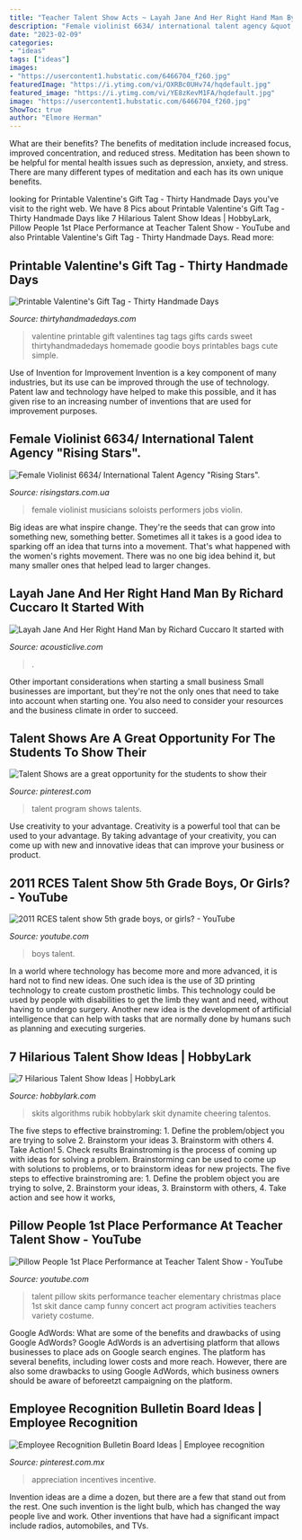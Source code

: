 ```yaml
---
title: "Teacher Talent Show Acts ~ Layah Jane And Her Right Hand Man By Richard Cuccaro It Started With"
description: "Female violinist 6634/ international talent agency &quot;rising stars&quot;."
date: "2023-02-09"
categories:
- "ideas"
tags: ["ideas"]
images:
- "https://usercontent1.hubstatic.com/6466704_f260.jpg"
featuredImage: "https://i.ytimg.com/vi/OXRBc0UHv74/hqdefault.jpg"
featured_image: "https://i.ytimg.com/vi/YE8zKevM1FA/hqdefault.jpg"
image: "https://usercontent1.hubstatic.com/6466704_f260.jpg"
ShowToc: true
author: "Elmore Herman"
---
```



What are their benefits?
The benefits of meditation include increased focus, improved concentration, and reduced stress. Meditation has been shown to be helpful for mental health issues such as depression, anxiety, and stress. There are many different types of meditation and each has its own unique benefits.

	

		
looking for Printable Valentine&#039;s Gift Tag - Thirty Handmade Days you've visit to the right web. We have 8 Pics about Printable Valentine&#039;s Gift Tag - Thirty Handmade Days like 7 Hilarious Talent Show Ideas | HobbyLark, Pillow People 1st Place Performance at Teacher Talent Show - YouTube and also Printable Valentine&#039;s Gift Tag - Thirty Handmade Days. Read more:
		
    
## Printable Valentine&#039;s Gift Tag - Thirty Handmade Days

<img loading=lazy src="https://www.thirtyhandmadedays.com/wp-content/uploads/2016/01/gifttags_1.jpg" onerror="this.onerror=null;this.src='https://tse4.mm.bing.net/th?id=OIP.w8gvuTf0BZPhSZFsdgzW9QHaLH&amp;pid=15.1';" alt="Printable Valentine&#039;s Gift Tag - Thirty Handmade Days">

_Source: thirtyhandmadedays.com_

>valentine printable gift valentines tag tags gifts cards sweet thirtyhandmadedays homemade goodie boys printables bags cute simple. 

	

Use of Invention for Improvement
Invention is a key component of many industries, but its use can be improved through the use of technology. Patent law and technology have helped to make this possible, and it has given rise to an increasing number of inventions that are used for improvement purposes.

    
## Female Violinist 6634/ International Talent Agency &quot;Rising Stars&quot;.

<img loading=lazy src="http://www.risingstars.com.ua/pictures/musicians/soloists/other/female-violinist-6634/1.jpg" onerror="this.onerror=null;this.src='https://tse2.mm.bing.net/th?id=OIP.u_ft9isxEiFb-Kp_vtIvZAAAAA&amp;pid=15.1';" alt="Female Violinist 6634/ International Talent Agency &quot;Rising Stars&quot;.">

_Source: risingstars.com.ua_

>female violinist musicians soloists performers jobs violin. 

	

Big ideas are what inspire change. They're the seeds that can grow into something new, something better. Sometimes all it takes is a good idea to sparking off an idea that turns into a movement. That's what happened with the women's rights movement. There was no one big idea behind it, but many smaller ones that helped lead to larger changes.

    
## Layah Jane And Her Right Hand Man By Richard Cuccaro It Started With

<img loading=lazy src="https://www.acousticlive.com/November_2010_files/Nov_cvr.jpg" onerror="this.onerror=null;this.src='https://tse1.mm.bing.net/th?id=OIP.VHHn5weY0kXEN0Uc78vB2wAAAA&amp;pid=15.1';" alt="Layah Jane And Her Right Hand Man by Richard Cuccaro It started with">

_Source: acousticlive.com_

>. 

	

Other important considerations when starting a small business
Small businesses are important, but they're not the only ones that need to take into account when starting one. You also need to consider your resources and the business climate in order to succeed.

    
## Talent Shows Are A Great Opportunity For The Students To Show Their

<img loading=lazy src="https://i.pinimg.com/736x/ae/b4/83/aeb48349f41d5a14dc800fb453a27acd.jpg" onerror="this.onerror=null;this.src='https://tse4.mm.bing.net/th?id=OIP.KANPsrBe6B9uvFKmUlA8SAAAAA&amp;pid=15.1';" alt="Talent Shows are a great opportunity for the students to show their">

_Source: pinterest.com_

>talent program shows talents. 

	

Use creativity to your advantage.
Creativity is a powerful tool that can be used to your advantage. By taking advantage of your creativity, you can come up with new and innovative ideas that can improve your business or product.

    
## 2011 RCES Talent Show 5th Grade Boys, Or Girls? - YouTube

<img loading=lazy src="https://i.ytimg.com/vi/OXRBc0UHv74/hqdefault.jpg" onerror="this.onerror=null;this.src='https://tse4.mm.bing.net/th?id=OIP.Dmkb9YHGoZOu5x3zfa9hMAHaFj&amp;pid=15.1';" alt="2011 RCES talent show 5th grade boys, or girls? - YouTube">

_Source: youtube.com_

>boys talent. 

	

In a world where technology has become more and more advanced, it is hard not to find new ideas. One such idea is the use of 3D printing technology to create custom prosthetic limbs. This technology could be used by people with disabilities to get the limb they want and need, without having to undergo surgery. Another new idea is the development of artificial intelligence that can help with tasks that are normally done by humans such as planning and executing surgeries.

    
## 7 Hilarious Talent Show Ideas | HobbyLark

<img loading=lazy src="https://usercontent1.hubstatic.com/6466704_f260.jpg" onerror="this.onerror=null;this.src='https://tse1.mm.bing.net/th?id=OIP.IY8HbJRV7O5I__x36b1FeQHaIm&amp;pid=15.1';" alt="7 Hilarious Talent Show Ideas | HobbyLark">

_Source: hobbylark.com_

>skits algorithms rubik hobbylark skit dynamite cheering talentos. 

	

The five steps to effective brainstroming: 1. Define the problem/object you are trying to solve 2. Brainstorm your ideas 3. Brainstorm with others 4. Take Action! 5. Check results
Brainstroming is the process of coming up with ideas for solving a problem. Brainstorming can be used to come up with solutions to problems, or to brainstorm ideas for new projects. The five steps to effective brainstroming are: 1. Define the problem object you are trying to solve, 2. Brainstorm your ideas, 3. Brainstorm with others, 4. Take action and see how it works, 
    
## Pillow People 1st Place Performance At Teacher Talent Show - YouTube

<img loading=lazy src="https://i.ytimg.com/vi/YE8zKevM1FA/hqdefault.jpg" onerror="this.onerror=null;this.src='https://tse4.mm.bing.net/th?id=OIP.oq4jkXVDR4qY7y9-hrCUXQHaFj&amp;pid=15.1';" alt="Pillow People 1st Place Performance at Teacher Talent Show - YouTube">

_Source: youtube.com_

>talent pillow skits performance teacher elementary christmas place 1st skit dance camp funny concert act program activities teachers variety costume. 

	

Google AdWords: What are some of the benefits and drawbacks of using Google AdWords?
Google AdWords is an advertising platform that allows businesses to place ads on Google search engines. The platform has several benefits, including lower costs and more reach. However, there are also some drawbacks to using Google AdWords, which business owners should be aware of beforeetzt campaigning on the platform.

    
## Employee Recognition Bulletin Board Ideas | Employee Recognition

<img loading=lazy src="https://i.pinimg.com/736x/51/9a/cc/519accaf6e70af5b8967b5d722114a73--workplace-wellness-work-ethic.jpg" onerror="this.onerror=null;this.src='https://tse2.mm.bing.net/th?id=OIP.IRZjCnN1vg-z6AsK7Y6q9gHaFj&amp;pid=15.1';" alt="Employee Recognition Bulletin Board Ideas | Employee recognition">

_Source: pinterest.com.mx_

>appreciation incentives incentive. 

	

Invention ideas are a dime a dozen, but there are a few that stand out from the rest. One such invention is the light bulb, which has changed the way people live and work. Other inventions that have had a significant impact include radios, automobiles, and TVs.

